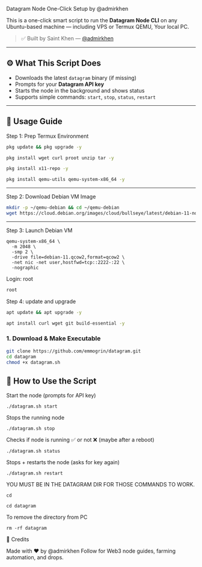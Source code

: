  Datagram Node One-Click Setup by @admirkhen

This is a one-click smart script to run the **Datagram Node CLI** on any Ubuntu-based machine — including VPS or Termux QEMU, Your local PC.

> ✅ Built by Saint Khen — [@admirkhen](https://twitter.com/admirkhen)

---

## ⚙️ What This Script Does

- Downloads the latest `datagram` binary (if missing)
- Prompts for your **Datagram API key**
- Starts the node in the background and shows status
- Supports simple commands: `start`, `stop`, `status`, `restart`

---

## 🚀 Usage Guide

Step 1: Prep Termux Environment
```bash
pkg update && pkg upgrade -y
```
```bash
pkg install wget curl proot unzip tar -y
```
```bash
pkg install x11-repo -y
```
```bash
pkg install qemu-utils qemu-system-x86_64 -y
```


---

Step 2: Download Debian VM Image
```bash
mkdir -p ~/qemu-debian && cd ~/qemu-debian
wget https://cloud.debian.org/images/cloud/bullseye/latest/debian-11-nocloud-amd64.qcow2 -O debian-11.qcow2
```

---

Step 3: Launch Debian VM
```
qemu-system-x86_64 \
  -m 2048 \
  -smp 2 \
  -drive file=debian-11.qcow2,format=qcow2 \
  -net nic -net user,hostfwd=tcp::2222-:22 \
  -nographic

```
Login: root
```bash
root
```
Step 4: update and upgrade 
```bash
apt update && apt upgrade -y
```
```bash
apt install curl wget git build-essential -y
```


### 1. Download & Make Executable

```bash
git clone https://github.com/emmogrin/datagram.git
cd datagram
chmod +x datagram.sh
```

🧪 How to Use the Script
---

Start the node (prompts for API key)
```
./datagram.sh start
```
Stops the running node
```
./datagram.sh stop
```
Checks if node is running ✅ or not ❌ (maybe after a reboot)
```
./datagram.sh status
```
Stops + restarts the node (asks for key again)
```
./datagram.sh restart
```

YOU MUST BE IN THE DATAGRAM DIR FOR THOSE COMMANDS TO WORK.
```
cd
```
```
cd datagram
```
To remove the directory from PC
```
rm -rf datagram
```

🙏 Credits

Made with ❤️ by @admirkhen
Follow for Web3 node guides, farming automation, and drops.
